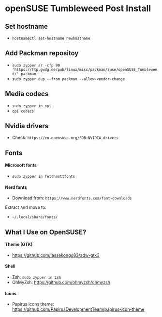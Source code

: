  # openSUSE Tumbleweed Post Install

## Set hostname
* `hostnamectl set-hostname newhostname`

## Add Packman repositoy
* `sudo zypper ar -cfp 90 'https://ftp.gwdg.de/pub/linux/misc/packman/suse/openSUSE_Tumbleweed/' packman`
* `sudo zypper dup --from packman --allow-vendor-change`

## Media codecs
* `sudo zypper in opi`
* `opi codecs`

## Nvidia drivers
* Check: `https://en.opensuse.org/SDB:NVIDIA_drivers`

## Fonts

#### Microsoft fonts
* `sudo zypper in fetchmsttfonts`

#### Nerd fonts
* Download from: `https://www.nerdfonts.com/font-downloads`

Extract and move to:
* `~/.local/share/fonts/`


## What I Use on OpenSUSE?

#### Theme (GTK)
* https://github.com/lassekongo83/adw-gtk3

#### Shell
* Zsh: `sudo zypper in zsh`
* OhMyZsh: https://github.com/ohmyzsh/ohmyzsh

#### Icons
* Papirus icons theme: https://github.com/PapirusDevelopmentTeam/papirus-icon-theme
